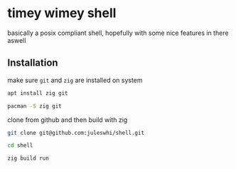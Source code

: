 # timey wimey shell

basically a posix compliant shell, hopefully with some nice features in there aswell

## Installation

make sure `git` and `zig` are installed on system

```sh
apt install zig git

pacman -S zig git
```

clone from github and then build with zig

```sh
git clone git@github.com:juleswhi/shell.git

cd shell

zig build run
```
